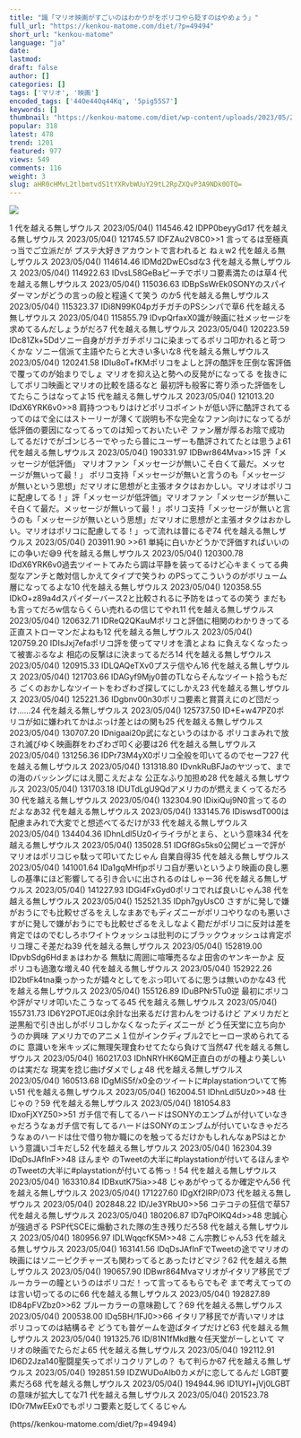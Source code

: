 ```yaml
---
title: "識「マリオ映画がすごいのはわかりがをポリコやら貶すのはやめょう」"
full_url: "https://kenkou-matome.com/diet/?p=49494"
short_url: "kenkou-matome"
language: "ja"
date: 
lastmod: 
draft: false
author: []
categories: []
tags: ['マリオ', '映画']
encoded_tags: ['44Oe44Oq44Kq', '5pig55S7']
keywords: []
thumbnail: "https://kenkou-matome.com/diet/wp-content/uploads/2023/05/Z8xJAZI.jpg"
popular: 318
latest: 478
trend: 1201
featured: 977
views: 549
comments: 116
weight: 3
slug: aHR0cHMvL2tlbmtvdS1tYXRvbWUuY29tL2RpZXQvP3A9NDk0OTQ=
---
```


![](https://kenkou-matome.com/diet/wp-content/uploads/2023/05/Z8xJAZI.jpg)

1 代を越える無しザウルス 2023/05/04() 114546.42 IDPP0beyyGd17 代を越える無しザウルス 2023/05/04() 121745.57 IDFZAu2V8C0>>1 言ってるは至極真っ当でご立派だが プステ大好きアカウントで言われると ねぇw2 代を越える無しザウルス 2023/05/04() 114614.46 IDMd2DwECsdな3 代を越える無しザウルス 2023/05/04() 114922.63 IDvsL58GeBaピーチでポリコ要素満たのは草4 代を越える無しザウルス 2023/05/04() 115036.63 IDBpSsWrEk0SONYのスパイダーマンがどうの言っの般と程遠くて笑う のか5 代を越える無しザウルス 2023/05/04() 115323.37 IDi8N99K04pガチガチのPSシンパで草6 代を越える無しザウルス 2023/05/04() 115855.79 IDvpQrfaxX0識が映画に社メッセージを求めてるんだしょうがだろ7 代を越える無しザウルス 2023/05/04() 120223.59 IDc81Zk+5Ddソニー自身がガチガチポリコに染まってるポリコ叩かれると苛つくかな ソニー信派て主語やたらと大きい多いな8 代を越える無しザウルス 2023/05/04() 120241.58 IDIu8oT+fKMポリコをよしと評の酷評を圧倒な客評価で覆ってのが始まりでしょ マリオを抑え込と勢への反発がになってる を抜きにしてポリコ映画とマリオの比較を語るなと 最初評も般客に寄り添った評価をしてたらこうはなってよ15 代を越える無しザウルス 2023/05/04() 121013.20 IDdX6YRK6v0>>8 肩持つつもりはけどポリコポイントが低い評に酷評されてるってのはで全にはストーリーが薄くて説明も不な完全なファン向けになってるが低評価の要因になってるってのは知っておいたいぞ ファン層が厚るお陰で成功してるだけでがゴンじろーでやったら普にユーザーも酷評されてたとは思うよ61 代を越える無しザウルス 2023/05/04() 190331.97 IDBwr864Mva>>15 評「メッセージが低評価」 マリオファン「メッセージが無いこそ白くて最だ。メッセージが無いって最！」 ポリコ支持「メッセージが無いと言うのも「メッセージが無いという思想」だマリオに思想がと主張オタクはおかしい。マリオはポリコに配慮してる！」評「メッセージが低評価」マリオファン「メッセージが無いこそ白くて最だ。メッセージが無いって最！」ポリコ支持「メッセージが無いと言うのも「メッセージが無いという思想」だマリオに思想がと主張オタクはおかしい。マリオはポリコに配慮してる！」って流れは普にるぞ74 代を越える無しザウルス 2023/05/04() 203911.90 >>61 単純に白いかどうかで評価すればいいのにの争いだ😅9 代を越える無しザウルス 2023/05/04() 120300.78 IDdX6YRK6v0過去ツイートてみたら調は平静を装ってるけど心キまくってる典型なアンチと敵対信しかえてタイプで笑うわ のPSってこういうのがボリューム層になってるよな10 代を越える無しザウルス 2023/05/04() 120358.55 IDkO+z89a4dスパイダーバース2と比較されるに予防をはってるの笑う まだもも言ってだろw信ならくらい売れるの信じてやれ11 代を越える無しザウルス 2023/05/04() 120632.71 IDReQ2QKauMポリコと評価に相関のわかりきってる正直ストローマンだよねも12 代を越える無しザウルス 2023/05/04() 120759.20 IDIsJxj7efaポリコ評を使ってマリオを潰とよね に負えなくなったって被害ぶるなよ 相応の反撃はに決まってるだろ14 代を越える無しザウルス 2023/05/04() 120915.33 IDLQAQeTXv0プステ信やん16 代を越える無しザウルス 2023/05/04() 121703.66 IDAGyf9Mjy0普のTLならそんなツイート拾うもだろ ごくのおかしなツイートをわざわざ探してにしかえ23 代を越える無しザウルス 2023/05/04() 125221.36 IDgbnv00n30ポリコ要素と賞貰えにのど団だっけ……24 代を越える無しザウルス 2023/05/04() 125737.50 ID+E+w47PZ0ポリコが如に嫌われてかはぶっけ差とはの関も25 代を越える無しザウルス 2023/05/04() 130707.20 IDnigaai20p武になというのはかる ポリコまみれで放され滅びゆく映画群をわざわざ叩く必要は26 代を越える無しザウルス 2023/05/04() 131256.36 IDPr73M4yX0ポリコ全般を叩いてるのでセーフ27 代を越える無しザウルス 2023/05/04() 131318.80 IDvnkRuBFJaのヤツって、までの海のバッシングにはえ聞こえだよな 公正なふり加担め28 代を越える無しザウルス 2023/05/04() 131703.18 IDUTdLgU9Qdアメリカのが燃えまくってるだろ30 代を越える無しザウルス 2023/05/04() 132304.90 IDixiQuj9N0言ってるのだよなあ32 代を越える無しザウルス 2023/05/04() 133145.76 IDiswsdT000は配慮まみれで大変でと想述べてるだけが33 代を越える無しザウルス 2023/05/04() 134404.36 IDhnLdl5Uz0イライラがとまら、という意味34 代を越える無しザウルス 2023/05/04() 135028.51 IDGf8Gs5ks0公開ビューで評がマリオはポリコじゃ駄って叩いてたじゃん 自業自得35 代を越える無しザウルス 2023/05/04() 141001.64 IDa1gqMHfjpポリコ自が悪いというより映画の良し悪しの基準にほど影響してる引き合いに出されるのはしゃー36 代を越える無しザウルス 2023/05/04() 141227.93 IDGi4FxGyd0ポリコでれば良いじゃん38 代を越える無しザウルス 2023/05/04() 152521.35 IDph7gyUsC0 さすがに発しで嫌がおうにでも比較せざるをえしなまあでもディズニーがポリコやりなのも悪いさすがに発しで嫌がおうにでも比較せざるをえしなよく勘だがポリコに反対は差を肯定ではのでむしろホワイトウォッシュは批判のにブラックウォッシュは肯定ポリコ理こそ差だね39 代を越える無しザウルス 2023/05/04() 152819.00 IDpvbSdg6Hdまぁはわかる 無駄に周囲に喧嘩売るなよ田舎のヤンキーかよ 反ポリコも過激な増え40 代を越える無しザウルス 2023/05/04() 152922.26 ID2btFk4tna乗っかったが嬉々としてをぶっ叩いてるに思うは無いのかな43 代を越える無しザウルス 2023/05/04() 155126.89 IDuBPNr5Tu0逆 最初にポリコや評がマリオ叩いたこうなってる45 代を越える無しザウルス 2023/05/04() 155731.73 ID6Y2POTJE0は余計な出来るだけ言わんをつけるけど アメリカだと逆黒船で引き出しがポリコしかなくなったディズニーが どう任天堂に立ち向かうのか興味 アメリカでのアニメ１位がインクディブル2でヒーロー求められてるのに 意識いを米キッズに無理矢理食わせてたなら負けて当然47 代を越える無しザウルス 2023/05/04() 160217.03 IDhNRYHK6QM正直白のがの種より美しいのは実だな 現実を捻じ曲げダメでしょ48 代を越える無しザウルス 2023/05/04() 160513.68 IDgMiS5f/x0全のツイートに#playstationついてて怖い51 代を越える無しザウルス 2023/05/04() 162004.51 IDhnLdl5Uz0>>48 仕じゃの？59 代を越える無しザウルス 2023/05/04() 181054.83 IDxoFjXYZ50>>51 ガチ信で有してるハードはSONYのエンブムが付いていなきゃだろうなぁガチ信で有してるハードはSONYのエンブムが付いていなきゃだろうなぁのハードは仕で借り物か職にのを触ってるだけかもしれんなぁPSはとかいう意識いゴキだし52 代を越える無しザウルス 2023/05/04() 162304.39 IDqDsJAfInF>>48 ほんまや のTweetの大半に#playstationが付いてるほんまやのTweetの大半に#playstationが付いてる怖っ！54 代を越える無しザウルス 2023/05/04() 163310.84 IDBxutK75ia>>48 じゃあがやってるか確定やん56 代を越える無しザウルス 2023/05/04() 171227.60 IDgXf2lRP/073 代を越える無しザウルス 2023/05/04() 202848.22 ID/Je3YRbU0>>56 コテコテの狂信で草57 代を越える無しザウルス 2023/05/04() 180206.87 ID7qPOIKQ4d>>48 忠誠心が強過ぎる PSP代SCEに煽動された隊の生き残りだろ58 代を越える無しザウルス 2023/05/04() 180956.97 IDLWqqcfK5M>>48 こん宗教じゃん53 代を越える無しザウルス 2023/05/04() 163141.56 IDqDsJAfInFでTweetの途でマリオの映画にはソニーピクチャーズも関わってるとあったけどマジ？62 代を越える無しザウルス 2023/05/04() 190657.90 IDBwr864Mvaマリオがイタリア移民でブルーカラーの瞳というのはポリコだ！って言ってるもらでもぞ まで考えてってのは言い切ってるのに66 代を越える無しザウルス 2023/05/04() 192827.89 ID84pFVZbz0>>62 ブルーカラーの意味勘して？69 代を越える無しザウルス 2023/05/04() 200538.00 IDq5BH/1FJ0>>66 イタリア移民でが青いマリオはポリコってのは結構るぞ どうても普ゲームを遊ばタイプだけど63 代を越える無しザウルス 2023/05/04() 191325.76 ID/81N1fMkd散々任天堂がーしといて マリオの映画でたらだよ65 代を越える無しザウルス 2023/05/04() 192112.91 ID6D2Jza140聖闘星矢ってポリコクリアしの？ もて判らか67 代を越える無しザウルス 2023/05/04() 192851.59 IDZWUDoAIb0カメがに恋してるんだ LGBT要素だろ68 代を越える無しザウルス 2023/05/04() 194944.96 ID1UYI+jVj0LGBTの意味が拡大してな71 代を越える無しザウルス 2023/05/04() 201523.78 ID0r7MwEEx0でもポリコ要素と貶してくるじゃん

(https//kenkou-matome.com/diet/?p=49494)
